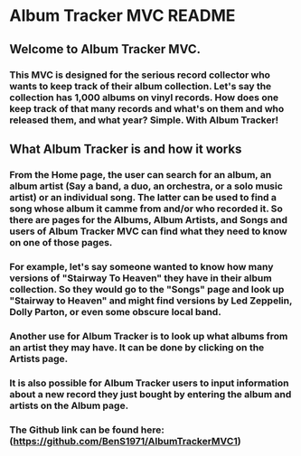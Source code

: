 # Album Tracker MVC README
## Welcome to Album Tracker MVC.

### This MVC is designed for the serious record collector who wants to keep track of their album collection. Let's say the collection has 1,000 albums on vinyl records. How does one keep track of that many records and what's on them and who released them, and what year? Simple. With Album Tracker!

## What Album Tracker is and how it works

### From the Home page, the user can search for an album, an album artist (Say a band, a duo, an orchestra, or a solo music artist) or an individual song. The latter can be used to find a song whose album it camme from and/or who recorded it. So there are pages for the Albums, Album Artists, and Songs and users of Album Tracker MVC can find what they need to know on one of those pages.

### For example, let's say someone wanted to know how many versions of "Stairway To Heaven" they have in their album collection. So they would go to the "Songs" page and look up "Stairway to Heaven" and might find versions by Led Zeppelin, Dolly Parton, or even some obscure local band.

### Another use for Album Tracker is to look up what albums from an artist they may have. It can be done by clicking on the Artists page.

### It is also possible for Album Tracker users to input information about a new record they just bought by entering the album and artists on the Album page.


### The Github link can be found here:(https://github.com/BenS1971/AlbumTrackerMVC1) 
